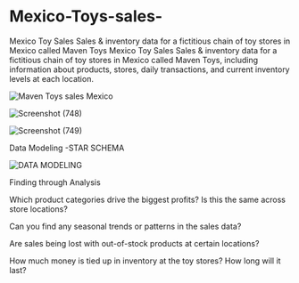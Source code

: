 # Mexico-Toys-sales-
Mexico Toy Sales Sales &amp; inventory data for a fictitious chain of toy stores in Mexico called Maven Toys
Mexico Toy Sales
Sales & inventory data for a fictitious chain of toy stores in Mexico called Maven Toys, including information about products, stores, daily transactions, and current inventory levels at each location.

![Maven Toys sales Mexico](https://github.com/santoshkr23/Mexico-Toys-sales-/assets/60109277/b784a7e3-772a-4153-b1b5-da8ae987c552)

![Screenshot (748)](https://github.com/santoshkr23/Mexico-Toys-sales-/assets/60109277/c41d2f87-d989-4abb-b5bb-158e45e4c867)


![Screenshot (749)](https://github.com/santoshkr23/Mexico-Toys-sales-/assets/60109277/d6ab8ddc-be28-4e2a-8b4a-a90d39cf23ac)


Data Modeling -STAR SCHEMA

![DATA MODELING](https://github.com/santoshkr23/Mexico-Toys-sales-/assets/60109277/35a543f0-1e57-4159-a46d-5747e91ca6cd)



Finding through Analysis

Which product categories drive the biggest profits? Is this the same across store locations?

Can you find any seasonal trends or patterns in the sales data?

Are sales being lost with out-of-stock products at certain locations?

How much money is tied up in inventory at the toy stores? How long will it last?

